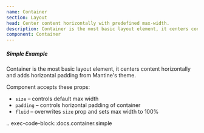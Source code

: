 ```yaml
---
name: Container
section: Layout
head: Center content horizontally with predefined max-width.
description: Container is the most basic layout element, it centers content horizontally and adds horizontal padding from theme.
component: Container
---
```


##### Simple Example

Container is the most basic layout element, it centers content horizontally and adds horizontal padding from Mantine's 
theme.

Component accepts these props:
 * `size` – controls default max width
 * `padding` – controls horizontal padding of container 
 * `fluid` – overwrites `size` prop and sets max width to 100%

.. exec-code-block::docs.container.simple
